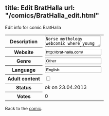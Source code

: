title: Edit BratHalla
url: "/comics/BratHalla_edit.html"
---
Edit info for comic BratHalla

<form name="comic" action="http://gaepostmail.appengine.com/comic" name="post">
<table class="comicinfo">
<tr>
<th>Description</th><td><textarea name="description">Norse mythology webcomic where young Thor, Loki, Balder, Hod and more face off against grade school and make an old man out of their immortal dad Odin</textarea></td>
</tr>
<tr>
<th>Website</th><td><input type="text" name="url" value="http://brat-halla.com/"/></td>
</tr>
<tr>
<th>Genre</th><td><input type="text" name="genre" value="Other"/></td>
</tr>
<tr>
<th>Language</th><td><input type="text" name="language" value="English"/></td>
</tr>
<tr>
<th>Adult content</th><td><input type="checkbox" name="adult" value="adult" /></td>
</tr>
<tr>
<th>Status</th><td>ok on 23.04.2013</td>
</tr>
<tr>
<th>Votes</th><td>0</div></td>
</tr>
</table>
</form>

Back to the [comic](/comics/BratHalla.html).
